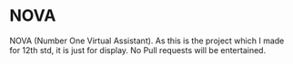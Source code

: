 # NOVA
NOVA (Number One Virtual Assistant). As this is the project which I made for 12th std, it is just for display. No Pull requests will be entertained.
